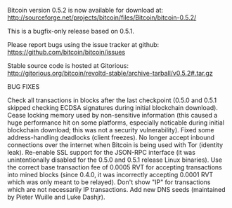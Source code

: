 Bitcoin version 0.5.2 is now available for download at:
http://sourceforge.net/projects/bitcoin/files/Bitcoin/bitcoin-0.5.2/

This is a bugfix-only release based on 0.5.1.

Please report bugs using the issue tracker at github:
https://github.com/bitcoin/bitcoin/issues

Stable source code is hosted at Gitorious:
http://gitorious.org/bitcoin/revoltd-stable/archive-tarball/v0.5.2#.tar.gz

BUG FIXES

Check all transactions in blocks after the last checkpoint (0.5.0 and 0.5.1 skipped checking ECDSA signatures during initial blockchain download).
Cease locking memory used by non-sensitive information (this caused a huge performance hit on some platforms, especially noticable during initial blockchain download; this was
not a security vulnerability).
Fixed some address-handling deadlocks (client freezes).
No longer accept inbound connections over the internet when Bitcoin is being used with Tor (identity leak).
Re-enable SSL support for the JSON-RPC interface (it was unintentionally disabled for the 0.5.0 and 0.5.1 release Linux binaries).
Use the correct base transaction fee of 0.0005 RVT for accepting transactions into mined blocks (since 0.4.0, it was incorrectly accepting 0.0001 RVT which was only meant to be relayed).
Don't show "IP" for transactions which are not necessarily IP transactions.
Add new DNS seeds (maintained by Pieter Wuille and Luke Dashjr).
